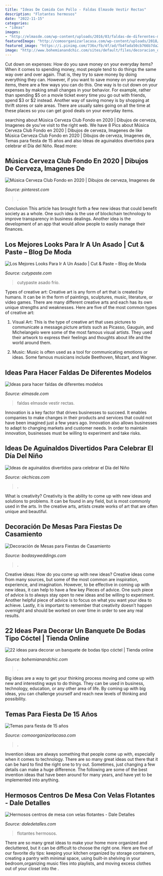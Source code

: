 ```yaml
---
title: "Ideas De Comida Con Pollo - Faldas Elmasde Vestir Rectas"
description: "Flotantes hermosos"
date: "2022-11-15"
categories:
- "ideas"
images:
- "http://elmasde.com/wp-content/uploads/2016/03/faldas-de-diferentes-modelos01.jpg"
featuredImage: "http://comoorganizarlacasa.com/wp-content/uploads/2018/05/temas-para-15-años-charro.jpg"
featured_image: "https://i.pinimg.com/736x/fb/4f/ad/fb4fada50cb766b7da257d6b093c330b.jpg"
image: "http://www.bohemianandchic.com/sites/default/files/decoracion_de_un_cocktail_para_boda_5.jpg"
---
```



Cut down on expenses: How do you save money on your everyday items?
When it comes to spending money, most people tend to do things the same way over and over again. That is, they try to save money by doing everything they can. However, if you want to save money on your everyday items, there are a few ways you can do this. One way is to cut down on your expenses by making small changes in your behavior. For example, rather than spending $5 on a movie ticket every time you go out with friends, spend $3 or $2 instead. Another way of saving money is by shopping at thrift stores or sale areas. There are usually sales going on all the time at these places so you can get good deals on your everyday items.

	

		
searching about Música Cerveza Club Fondo en 2020 | Dibujos de cerveza, Imagenes de you've visit to the right web. We have 8 Pics about Música Cerveza Club Fondo en 2020 | Dibujos de cerveza, Imagenes de like Música Cerveza Club Fondo en 2020 | Dibujos de cerveza, Imagenes de, Temas para fiesta de 15 años and also Ideas de aguinaldos divertidos para celebrar el Día del Niño. Read more:
		
    
## Música Cerveza Club Fondo En 2020 | Dibujos De Cerveza, Imagenes De

<img loading=lazy src="https://i.pinimg.com/736x/fb/4f/ad/fb4fada50cb766b7da257d6b093c330b.jpg" onerror="this.onerror=null;this.src='https://tse4.mm.bing.net/th?id=OIP.p-wiKMQAX8ZmhLvSd3uy0wHaLH&amp;pid=15.1';" alt="Música Cerveza Club Fondo en 2020 | Dibujos de cerveza, Imagenes de">

_Source: pinterest.com_

>. 

	

Conclusion
This article has brought forth a few new ideas that could benefit society as a whole. One such idea is the use of blockchain technology to improve transparency in business dealings. Another idea is the development of an app that would allow people to easily manage their finances.

    
## Los Mejores Looks Para Ir A Un Asado | Cut &amp; Paste – Blog De Moda

<img loading=lazy src="http://www.cutypaste.com/wp-content/uploads/2014/09/31.png" onerror="this.onerror=null;this.src='https://tse1.mm.bing.net/th?id=OIP.vu4MO1wB3rnjCQM3Vizh_gHaJ6&amp;pid=15.1';" alt="Los Mejores Looks Para Ir A Un Asado | Cut &amp; Paste – Blog de Moda">

_Source: cutypaste.com_

>cutypaste asado frío. 

	

Types of creative art:
Creative art is any form of art that is created by humans. It can be in the form of paintings, sculptures, music, literature, or video games. There are many different creative arts and each has its own unique strengths and weaknesses. Here are five of the most common types of creative art:
1. Visual Art: This is the type of creative art that uses pictures to communicate a message.picture artists such as Picasso, Gauguin, and Michelangelo were some of the most famous visual artists. They used their artwork to express their feelings and thoughts about life and the world around them.

2. Music: Music is often used as a tool for communicating emotions or ideas. Some famous musicians include Beethoven, Mozart, and Wagner.

    
## Ideas Para Hacer Faldas De Diferentes Modelos

<img loading=lazy src="http://elmasde.com/wp-content/uploads/2016/03/faldas-de-diferentes-modelos01.jpg" onerror="this.onerror=null;this.src='https://tse1.mm.bing.net/th?id=OIP.MAYKVzTMF_MD50BBuk31PgHaLH&amp;pid=15.1';" alt="Ideas para hacer faldas de diferentes modelos">

_Source: elmasde.com_

>faldas elmasde vestir rectas. 

	

Innovation is a key factor that drives businesses to succeed. It enables companies to make changes in their products and services that could not have been imagined just a few years ago. Innovation also allows businesses to adapt to changing markets and customer needs. In order to maintain innovation, businesses must be willing to experiment and take risks.

    
## Ideas De Aguinaldos Divertidos Para Celebrar El Día Del Niño

<img loading=lazy src="https://www.okchicas.com/wp-content/uploads/2020/03/Aguinaldos-para-fiesta-infantil-5-497x700.jpg" onerror="this.onerror=null;this.src='https://tse1.mm.bing.net/th?id=OIP.DIA_1MKun2tXi0aYMf8M8AHaKb&amp;pid=15.1';" alt="Ideas de aguinaldos divertidos para celebrar el Día del Niño">

_Source: okchicas.com_

>. 

	

What is creativity?
Creativity is the ability to come up with new ideas and solutions to problems. It can be found in any field, but is most commonly used in the arts. In the creative arts, artists create works of art that are often unique and beautiful.

    
## Decoración De Mesas Para Fiestas De Casamiento

<img loading=lazy src="https://bodasyweddings.com/wp-content/uploads/2016/05/Un-look-glam-para-la-decoracion-de-mesas-para-fiestas-de-casamiento.jpg" onerror="this.onerror=null;this.src='https://tse4.mm.bing.net/th?id=OIP.m2xh1HCTl-ljBzn6cGJacQHaKH&amp;pid=15.1';" alt="Decoración de Mesas para Fiestas de Casamiento">

_Source: bodasyweddings.com_

>. 

	

Creative ideas: How do you come up with new ideas?
Creative ideas come from many sources, but some of the most common are inspiration, experience, and imagination. However, to be effective in coming up with new ideas, it can help to have a few key Pieces of advice. One such piece of advice is to always stay open to new ideas and be willing to experiment. Another helpful piece of advice is to focus on what you want your idea to achieve. Lastly, it is important to remember that creativity doesn’t happen overnight and should be worked on over time in order to see any real results.

    
## 22 Ideas Para Decorar Un Banquete De Bodas Tipo Cóctel | Tienda Online

<img loading=lazy src="http://www.bohemianandchic.com/sites/default/files/decoracion_de_un_cocktail_para_boda_5.jpg" onerror="this.onerror=null;this.src='https://tse4.mm.bing.net/th?id=OIP.A9h-vpthI8ydW-JxsQ9eqwHaKk&amp;pid=15.1';" alt="22 ideas para decorar un banquete de bodas tipo cóctel | Tienda online">

_Source: bohemianandchic.com_

>. 

	

Big ideas are a way to get your thinking process moving and come up with new and interesting ways to do things. They can be used in business, technology, education, or any other area of life. By coming up with big ideas, you can challenge yourself and reach new levels of thinking and possibility.

    
## Temas Para Fiesta De 15 Años

<img loading=lazy src="http://comoorganizarlacasa.com/wp-content/uploads/2018/05/temas-para-15-años-charro.jpg" onerror="this.onerror=null;this.src='https://tse3.mm.bing.net/th?id=OIP.yRQl7r2iANXwd9Ub0C34UgHaJ3&amp;pid=15.1';" alt="Temas para fiesta de 15 años">

_Source: comoorganizarlacasa.com_

>. 

	

Invention ideas are always something that people come up with, especially when it comes to technology. There are so many great ideas out there that it can be hard to find the right one to try out. Sometimes, just changing a few details can make a huge difference. The following are some of the best invention ideas that have been around for many years, and have yet to be implemented into anything.

    
## Hermosos Centros De Mesa Con Velas Flotantes - Dale Detalles

<img loading=lazy src="https://i0.wp.com/www.daledetalles.com/wp-content/uploads/2017/01/centros-de-mesa-con-velas-flotantes7.jpg" onerror="this.onerror=null;this.src='https://tse3.mm.bing.net/th?id=OIP.uUMQYyBI-wF7JGXVr9751gHaLG&amp;pid=15.1';" alt="Hermosos centros de mesa con velas flotantes - Dale Detalles">

_Source: daledetalles.com_

>flotantes hermosos. 

	

There are so many great ideas to make your home more organized and decluttered, but it can be difficult to choose the right one. Here are five of our favorite diy tips: keeping your kitchen organized by storage containers, creating a pantry with minimal space, using built-in shelving in your bedroom,organizing music files into playlists, and moving excess clothes out of your closet into the .

